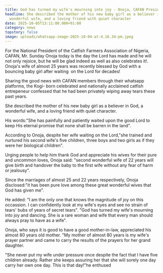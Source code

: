 ```yaml
---
title: God has turned my wife's mourning into joy - Onoja, CAFAN President
headline: She described the mother of his new baby girl as a believer in God, a
  wonderful wife, and a loving friend with quiet character
date: 2025-10-05T13:11:00.000+01:00
category: news
topstory: false
image: uploads/whatsapp-image-2025-10-04-at-4.16.34-pm.jpeg
---
```

For the National President of the Catfish Farmers Association of Nigeria, CAFAN, Mr. Sunday Onoja today is the day the Lord has made and he will not only rejoice, but he will be glad indeed as well as also celebrates it!.
Onoja's wife of almost 25 years was recently blessed by God with a bouncing baby girl after waiting  on the Lord for decades!


Sharing the good news with CAFAN members through their whatsapp platforms, the Kogi- born celebrated and nationally acclaimed catfish entrepeneur confessed that he had been privately wiping away tears these past years.


She described the mother of his new baby girl as a believer in God, a wonderful wife, and a loving friend with quiet character.


His words:"She has painfully and patiently waited upon the good Lord to keep His eternal promise that none shall be barren in the land".


According to Onoja, despite her wife waiting on the Lord,"she trained and nurtured his second wife's five children, three boys and two girls as if they were her biological children".


Urging people to help him thank God and appreciate his wives for their pure and uncommon loves, Onoja said: "second wonderful wife of 22 years will give birth and handover the baby to the first wife without any fear of harm or jealousy".


Since the marriages of almost 25 and 22 years respectively, Onoja disclosed:"it has been pure love among these great wonderful wives that God has given me".


He added: "I am the only one that knows the magnitude of joy on this occassion. I can confidently look at my wife's eyes and see no strain of tears' bubs of years of secret tears".
"God has turned my wife's mourning into joy and dancing. She is a rare woman and wife that every man should always pray to have as a wife".


Onoja, who says it is good to have a good mother-in-law, appreciated his almost 80 years old mother.
"My mother of almost 80 years is my wife's prayer partner and came to carry the results of the prayers for her grand daughter.  


"She never put my wife under pressure once despite the fact that I have five children already. Rather she keeps assuring her that she will sorely one day carry her own one day. This is that day!"he enthused
